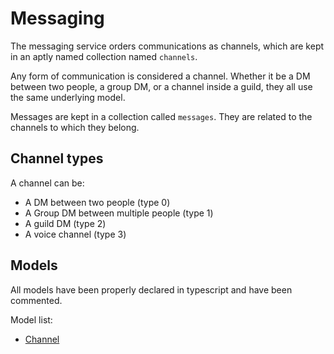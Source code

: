 # Messaging

The messaging service orders communications as channels, which are kept in an aptly named collection named `channels`.

Any form of communication is considered a channel. Whether it be a DM between two people, a group DM, or a channel inside a guild, they all use the same underlying model.

Messages are kept in a collection called `messages`. They are related to the channels to which they belong.

## Channel types

A channel can be:
 - A DM between two people (type 0)
 - A Group DM between multiple people (type 1)
 - A guild DM (type 2)
 - A voice channel (type 3)

## Models

All models have been properly declared in typescript and have been commented.

Model list:
 - [Channel](../src/types/Channel.ts)